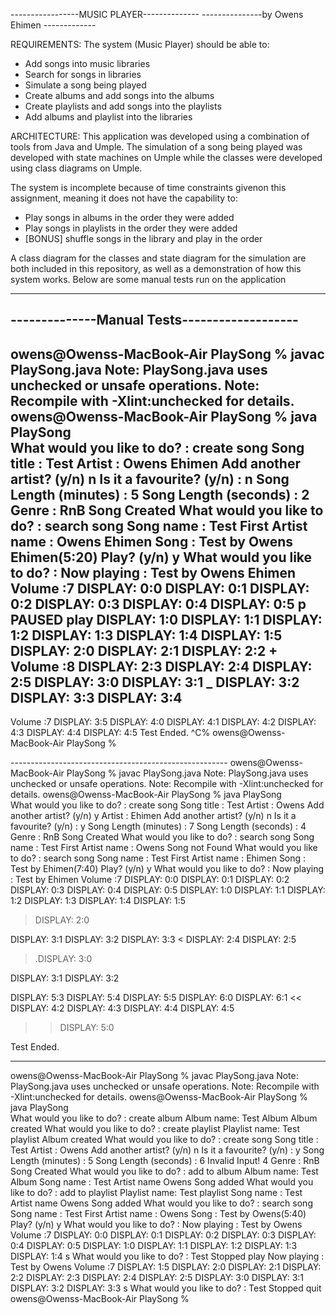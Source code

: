-----------------MUSIC PLAYER--------------
---------------by Owens Ehimen -------------

REQUIREMENTS:
The system (Music Player) should be able to:
- Add songs into music libraries
- Search for songs in libraries
- Simulate a song being played
- Create albums and add songs into the albums
- Create playlists and add songs into the playlists
- Add albums and playlist into the libraries


ARCHITECTURE:
This application was developed using a combination of tools from Java and Umple. The simulation of a song being played was developed with state machines on Umple while the classes were developed using class diagrams on Umple.

The system is incomplete because of time constraints givenon this assignment, meaning it does not have the capability to:
- Play songs in albums in the order they were added
- Play songs in playlists in the order they were added
- [BONUS] shuffle songs in the library and play in the order

A class diagram for the classes and state diagram for the simulation
are both included in this repository, as well as a demonstration of how this system works. 
Below are some manual tests run on the application


---------------------------------------------
--------------Manual Tests-------------------
---------------------------------------------

owens@Owenss-MacBook-Air PlaySong % javac PlaySong.java
Note: PlaySong.java uses unchecked or unsafe operations.
Note: Recompile with -Xlint:unchecked for details.
owens@Owenss-MacBook-Air PlaySong % java PlaySong      
What would you like to do? : 
create song
Song title :
Test
Artist :
Owens Ehimen
Add another artist? (y/n) 
n
Is it a favourite? (y/n) :
n
Song Length (minutes) :
5
Song Length (seconds) :
2
Genre :
RnB
Song Created
What would you like to do? : 
search song
Song name :
Test
First Artist name :
Owens Ehimen
Song : Test by Owens Ehimen(5:20)
Play? (y/n)
y
What would you like to do? : 
Now playing : Test by Owens Ehimen
Volume :7
DISPLAY: 0:0
DISPLAY: 0:1
DISPLAY: 0:2
DISPLAY: 0:3
DISPLAY: 0:4
DISPLAY: 0:5
p
PAUSED
play
DISPLAY: 1:0
DISPLAY: 1:1
DISPLAY: 1:2
DISPLAY: 1:3
DISPLAY: 1:4
DISPLAY: 1:5
DISPLAY: 2:0
DISPLAY: 2:1
DISPLAY: 2:2
+
Volume :8
DISPLAY: 2:3
DISPLAY: 2:4
DISPLAY: 2:5
DISPLAY: 3:0
DISPLAY: 3:1
_
DISPLAY: 3:2
DISPLAY: 3:3
DISPLAY: 3:4
-
Volume :7
DISPLAY: 3:5
DISPLAY: 4:0
DISPLAY: 4:1
DISPLAY: 4:2
DISPLAY: 4:3
DISPLAY: 4:4
DISPLAY: 4:5
Test Ended.
^C%                                                                                                                                                                                                         owens@Owenss-MacBook-Air PlaySong % 

------------------------------------------------------                                                                                                                                                                                                        owens@Owenss-MacBook-Air PlaySong % javac PlaySong.java
Note: PlaySong.java uses unchecked or unsafe operations.
Note: Recompile with -Xlint:unchecked for details.
owens@Owenss-MacBook-Air PlaySong % java PlaySong      
What would you like to do? : 
create song
Song title :
Test
Artist :
Owens
Add another artist? (y/n) 
y
Artist :
Ehimen
Add another artist? (y/n) 
n
Is it a favourite? (y/n) :
y
Song Length (minutes) :
7
Song Length (seconds) :
4
Genre :
RnB
Song Created
What would you like to do? : 
search song
Song name :
Test
First Artist name :
Owens
Song not Found
What would you like to do? : 
search song
Song name :
Test
First Artist name :
Ehimen
Song : Test by Ehimen(7:40)
Play? (y/n)
y
What would you like to do? : 
Now playing : Test by Ehimen
Volume :7
DISPLAY: 0:0
DISPLAY: 0:1
DISPLAY: 0:2
DISPLAY: 0:3
DISPLAY: 0:4
DISPLAY: 0:5
DISPLAY: 1:0
DISPLAY: 1:1
DISPLAY: 1:2
DISPLAY: 1:3
DISPLAY: 1:4
DISPLAY: 1:5
>DISPLAY: 2:0

DISPLAY: 3:1
DISPLAY: 3:2
DISPLAY: 3:3
<
DISPLAY: 2:4
DISPLAY: 2:5
>.DISPLAY: 3:0

DISPLAY: 3:1
DISPLAY: 3:2
>>
DISPLAY: 5:3
DISPLAY: 5:4
DISPLAY: 5:5
DISPLAY: 6:0
DISPLAY: 6:1
<<
DISPLAY: 4:2
DISPLAY: 4:3
DISPLAY: 4:4
DISPLAY: 4:5
>>DISPLAY: 5:0

Test Ended.

-----------------------------------------------------
owens@Owenss-MacBook-Air PlaySong % javac PlaySong.java
Note: PlaySong.java uses unchecked or unsafe operations.
Note: Recompile with -Xlint:unchecked for details.
owens@Owenss-MacBook-Air PlaySong % java PlaySong      
What would you like to do? : 
create album
Album name:
Test Album
Album created
What would you like to do? : 
create playlist
Playlist name:
Test playlist
Album created
What would you like to do? : 
create song
Song title :
Test
Artist :
Owens
Add another artist? (y/n) 
n
Is it a favourite? (y/n) :
y
Song Length (minutes) :
5
Song Length (seconds) :
6
Invalid Input!
4
Genre :
RnB
Song Created
What would you like to do? : 
add to album
Album name:
Test Album
Song name :
Test
Artist name
Owens
Song added
What would you like to do? : 
add to playlist
Playlist name:
Test playlist
Song name :
Test
Artist name
Owens
Song added
What would you like to do? : 
search song
Song name :
Test
First Artist name :
Owens
Song : Test by Owens(5:40)
Play? (y/n)
y
What would you like to do? : 
Now playing : Test by Owens
Volume :7
DISPLAY: 0:0
DISPLAY: 0:1
DISPLAY: 0:2
DISPLAY: 0:3
DISPLAY: 0:4
DISPLAY: 0:5
DISPLAY: 1:0
DISPLAY: 1:1
DISPLAY: 1:2
DISPLAY: 1:3
DISPLAY: 1:4
s
What would you like to do? : 
Test Stopped
play
Now playing : Test by Owens
Volume :7
DISPLAY: 1:5
DISPLAY: 2:0
DISPLAY: 2:1
DISPLAY: 2:2
DISPLAY: 2:3
DISPLAY: 2:4
DISPLAY: 2:5
DISPLAY: 3:0
DISPLAY: 3:1
DISPLAY: 3:2
DISPLAY: 3:3
s
What would you like to do? : 
Test Stopped
quit
owens@Owenss-MacBook-Air PlaySong % 





